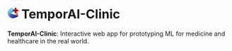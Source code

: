 <!-- These are examples of badges you might want to add to your README:
     please update the URLs accordingly

[![Built Status](https://api.cirrus-ci.com/github/<USER>/temporai-clinic.svg?branch=main)](https://cirrus-ci.com/github/<USER>/temporai-clinic)
[![ReadTheDocs](https://readthedocs.org/projects/temporai-clinic/badge/?version=latest)](https://temporai-clinic.readthedocs.io/en/stable/)
[![Coveralls](https://img.shields.io/coveralls/github/<USER>/temporai-clinic/main.svg)](https://coveralls.io/r/<USER>/temporai-clinic)
[![PyPI-Server](https://img.shields.io/pypi/v/temporai-clinic.svg)](https://pypi.org/project/temporai-clinic/)
[![Conda-Forge](https://img.shields.io/conda/vn/conda-forge/temporai-clinic.svg)](https://anaconda.org/conda-forge/temporai-clinic)
[![Monthly Downloads](https://pepy.tech/badge/temporai-clinic/month)](https://pepy.tech/project/temporai-clinic)
[![Twitter](https://img.shields.io/twitter/url/http/shields.io.svg?style=social&label=Twitter)](https://twitter.com/temporai-clinic)
-->


# <img src="assets/TemporAI_Clinic_Logo_Icon.png" height=25> TemporAI-Clinic

**TemporAI-Clinic**: Interactive web app for prototyping ML for medicine and healthcare in the real world.
